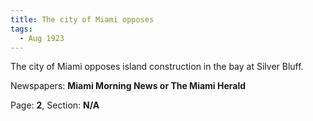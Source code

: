 ```yaml
---  
title: The city of Miami opposes  
tags:  
  - Aug 1923  
---  
```

  
The city of Miami opposes island construction in the bay at Silver Bluff.  
  
Newspapers: **Miami Morning News or The Miami Herald**  
  
Page: **2**, Section: **N/A** 
